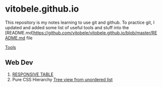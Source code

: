 # vitobele.github.io

This repository is my notes learning to use git and github. To practice git, I updated and added some list of useful tools and stuff into the [README.md]https://github.com/vitobele/vitobele.github.io/blob/master/README.md file

[Tools](https://vitobele.github.io/tools/)

## Web Dev
1. [RESPONSIVE TABLE](https://codepen.io/florantara/pen/dROvdb)
2. Pure CSS Hierarchy [Tree view from unordered list](https://codepen.io/ross-angus/pen/jwxMjL)
